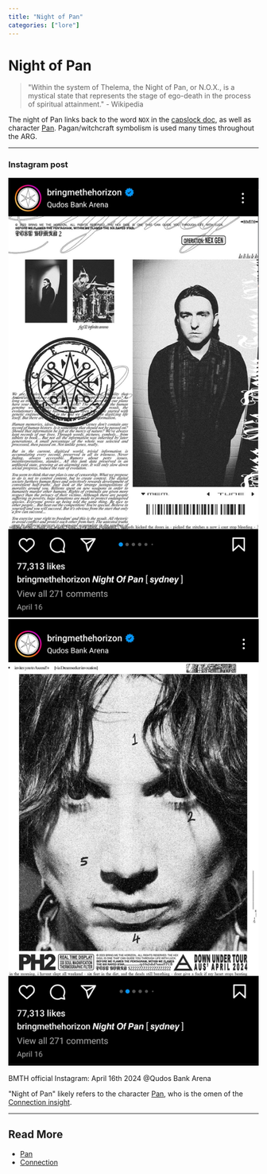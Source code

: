 ```yaml
---
title: "Night of Pan"
categories: ["lore"]
---
```

# Night of Pan

> "Within the system of Thelema, the Night of Pan, or N.O.X., is a mystical 
state that represents the stage of ego-death in the process of spiritual attainment." - Wikipedia

The night of Pan links back to the word `NOX` in the [capslock doc](../files/capslock_doc), as well as 
character [Pan](../characters/pan). Pagan/witchcraft symbolism is used many times throughout the ARG.

***

### Instagram post

![Night of Pan post](../../Resources/socials/nightofpan1.png)
![Night of Pan post](../../Resources/socials/nightofpan2.png)

BMTH official Instagram: April 16th 2024 @Qudos Bank Arena

"Night of Pan" likely refers to the character [Pan](../characters/pan), who is the omen
of the [Connection insight](../lore/insight1-connection).

***

## Read More

- [Pan](../characters/pan)
- [Connection](insight1-connection)